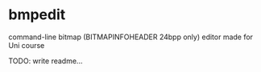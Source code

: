 bmpedit
=======

command-line bitmap (BITMAPINFOHEADER 24bpp only) editor made for Uni course

TODO:
write readme...
